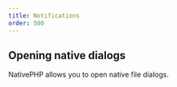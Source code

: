 ```yaml
---
title: Notifications
order: 500
---
```


## Opening native dialogs

NativePHP allows you to open native file dialogs. 
